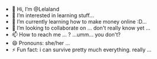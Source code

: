 - 👋 Hi, I’m @Lelaland
- 👀 I’m interested in learning stuff...
- 🌱 I’m currently learning how to make money online :D...
- 💞️ I’m looking to collaborate on ... don't really know yet ...
- 📫 How to reach me ... ? ...umm... you don't?
- 😄 Pronouns: she/her ...
- ⚡ Fun fact: i can survive pretty much everything. really ...

<!---
Lelaland/Lelaland is a ✨ special ✨ repository because its `README.md` (this file) appears on your GitHub profile.
You can click the Preview link to take a look at your changes.
--->
